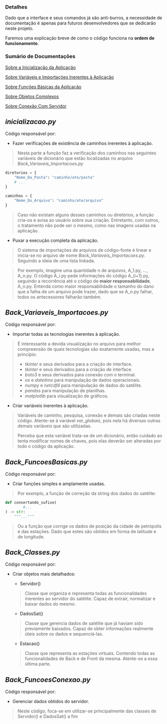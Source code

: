 ### Detalhes

Dado que a interface e seus comandos já são anti-burros, a necessidade
de documentação é apenas para futuros desenvolvedores que se dedicarão
neste projeto.

Faremos uma explicação breve de como o código funciona na **ordem de
funcionamento**.

### Sumário de Documentações

[Sobre a Inicialização da Aplicação](#inicializacao)

[Sobre Variáveis e Importações Inerentes à Aplicação](#back_variaveis_importacoes)

[Sobre Funções Básicas da Aplicação](#back_funcoes_basicas)

[Sobre Objetos Complexos](#back_classes)

[Sobre Conexão Com Servidor](#back_funcoes_conexao)

<div id='inicializacao'></div>

## _inicializacao.py_

Código responsável por:

* Fazer verificações de existência de caminhos inerentes à aplicação.


>Nesta parte a função faz a verificação dos caminhos nas seguintes variáveis
de dicionário que estão localizadas no arquivo _Back_Variaveis_Importacoes.py_
```python
diretorios = {
    "Nome_Da_Pasta": "caminho/ate/pasta"
    # ...
}

caminhos = {
    "Nome_Do_Arquivo": "caminho/ate/arquivo"
}
```
>Caso não existam alguns desses caminhos ou diretórios, a função cria-os
e avisa ao usuário sobre sua criação. Entretanto, com outros, o tratamento
não pode ser o mesmo, como nas imagens usadas na aplicação.

* Puxar a execução completa da aplicação.

>O sistema de importações de arquivos de código-fonte é linear e inicia-se
no arquivo de nome _Back_Variaveis_Importacoes.py_. Seguindo a ideia 
de uma lista linkada.

> Por exemplo, imagine uma quantidade n de arquivos, A_1.py, ..., A_n.py.
O código A_i.py pede informações do código A_(i+1).py, seguindo a recorrência
até o código de **maior responsabilidade**, A_n.py. Entenda como maior responsabilidade
o tamanho do dano que a falha de um arquivo pode trazer, dado que se A_n.py
falhar, todos os antecessores falharão também.

<div id="back_variaveis_importacoes"></div>

## _Back_Variaveis_Importacoes.py_

Código responsável por:

* Importar todas as tecnologias inerentes à aplicação.

> É interessante a devida visualização no arquivo para melhor
compreensão de quais tecnologias são exatamente usadas, mas a princípio:
>* _tkinter_ e seus derivados para a criação de interface.
>* _tkinter_ e seus derivados para a criação de interface.
>* _boto3_ e seus derivados para conexão com o terminal.
>* _os_ e _datetime_ para manipulação de dados operacionais.
>* _numpy_ e _netcdf4_ para manipulação de dados do satélite.
>* _pandas_ para manipulação de planilhas.
>* _matplotlib_ para visualização de gráficos.

* Criar variáveis inerentes à aplicação.

> Variáveis de caminho, pesquisa, conexão e demais são criadas neste
> código. Atente-se à variável _var_globais_, pois nela há diversas outras
> demais variáveis que são utilizadas.
> 
> Perceba que esta variável trata-se de um dicionário, então cuidado ao 
> tenta modificar nomes de chaves, pois elas deverão ser alteradas por 
> todo o código da aplicação.

<div id="back_funcoes_basicas"></div>

## _Back_FuncoesBasicas.py_

Código responsável por:

* Criar funções simples e amplamente usadas.

> Por exemplo, a função de correção da string dos dados do 
> satélite:

```python
def consertando_sufixo(
        #...
) -> str:
    """..."""
```

> Ou a função que corrige os dados de posição da cidade de 
> petrópolis e das estações. Dado que estes são obtidos em
> forma de latitude e de longitude.

<div id="back_classes"></div>

## _Back_Classes.py_

Código responsável por:

* Criar objetos mais detalhados:
  
    * Servidor()

    > Classe que organiza e representa todas as funcionalidades inerentes ao 
     servidor do satélite. Capaz de extrair, normalizar e baixar dados do mesmo.

    * DadosSat()
    
    > Classe que gerencia dados de satélite que já haviam sido previamente baixados.
    Capaz de obter informações realmente úteis sobre os dados e sequenciá-las.
  
    * Estacao()
    
    > Classe que representa as estações virtuais. Contendo todas as funcionalidades
    de Back e de Front da mesma. Atente-se a essa última parte.



<div id="back_funcoes_conexao"></div>

## _Back_FuncoesConexao.py_

Código responsável por:

* Gerenciar dados obtidos do servidor.

> Neste código, foca-se em utilizar-se principalmente das classes
> de Servidor() e DadosSat() a fim 
